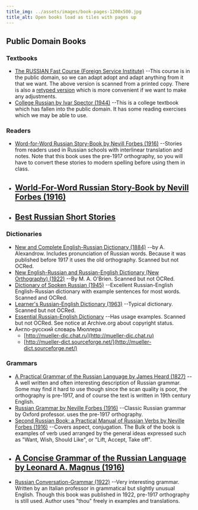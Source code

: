 ```yaml
---
title_img: ../assets/images/book-pages-1200x500.jpg
title_alt: Open books load as tiles with pages up
---
```

## Public Domain Books

### Textbooks
* [The RUSSIAN Fast Course (Foreign Service Institute)](http://www.google.com/url?q=http%3A%2F%2Fwww.fsi-language-courses.net%2Ffsi-russian-language-course%2F&sa=D&sntz=1&usg=AFQjCNEhB99_oiS6NMgl4XVpy_Nm4mznxA)
	--This course is in the public domain, so we can adapt adopt and adapt
	anything from it that we want. The above version is scanned from a printed
	copy. There is also a [retyped version](http://www.google.com/url?q=http%3A%2F%2Fwww.yojik.eu%2Far01s04.xhtml&sa=D&sntz=1&usg=AFQjCNGeCz_ruAkeXe72oQ6VyHZzGiHaGw)
	which is more convenient if we want to make any adjustments.
* [College Russian by Ivar Spector (1944)](https://babel.hathitrust.org/cgi/pt?id=mdp.39015027651382;view=1up;seq=7)
	--This is a college textbook which has fallen into the public domain. It
	has some reading exercises which we may be able to use.

### Readers
* [Word-for-Word Russian Story-Book by Nevill Forbes (1916)](https://books.google.com/books?id=e5oTAAAAQAAJ&printsec=frontcover&hl=ru&source=gbs_ge_summary_r&cad=0#v=onepage&q&f=false)
	--Stories from readers used in Russian schools with interlinear translation
	and notes. Note that this book uses the pre-1917 orthography, so you
	will have to convert these stories to modern spelling before using
	them in class.
* [World-For-Word Russian Story-Book by Nevill Forbes (1916)](https://books.google.com/books?id=e5oTAAAAQAAJ&printsec=frontcover&hl=ru&source=gbs_ge_summary_r&cad=0#v=onepage&q&f=false)
	--
* [Best Russian Short Stories](https://archive.org/details/bestrussianshor00seltgoog/page/n3)
	--

### Dictionaries
* [New and Complete English-Russian Dictionary (1884)](https://archive.org/details/newcompleteengli00alekuoft/page/n3)
    --by A. Alexandrow. Includes pronunciation of Russian words. Because it was
    published before 1917 it uses the old orthography. Scanned but not OCRed.
* [New English-Russian and Russian-English Dictionary (New Orthography) (1922)](https://archive.org/details/in.ernet.dli.2015.461167)
    --By M. A. O'Brien. Scanned but not OCRed.
* [Dictionary of Spoken Russian (1945)](https://www.google.com/url?q=https%3A%2F%2Fen.wikisource.org%2Fwiki%2FDictionary_of_Spoken_Russian&sa=D&sntz=1&usg=AFQjCNFshEY0K39p2sFEHvPy0KrKi_MDGw)
	--Excellent Russian-English English-Russian dictionary with example
	sentences for most words. Scanned and OCRed.
* [Learner's Russian-English Dictionary (1963)](https://www.google.com/url?q=https%3A%2F%2Farchive.org%2Fdetails%2Flearnersrussiane00unse&sa=D&sntz=1&usg=AFQjCNEdSAonU4fcQbBbf2qWd5yn5uxRXQ)
	--Typical dictionary. Scanned but not OCRed.
* [Essential Russian-English Dictionary](https://www.google.com/url?q=https%3A%2F%2Farchive.org%2Fdetails%2Fessentialrussian00anpiuoft&sa=D&sntz=1&usg=AFQjCNHKpIIoqbL8nDXSAtOBV3QmkTy-AQ)
	--Has usage examples. Scanned but not OCRed. See notice at Archive.org about copyright status.
* Англо-русский словарь Мюллера
    * [http://mueller-dic.chat.ru](http://mueller-dic.chat.ru)
    * [http://mueller-dict.sourceforge.net/](http://mueller-dict.sourceforge.net/)

### Grammars
* [A Practical Grammar of the Russian Language by James Heard (1827)](https://archive.org/details/apracticalgramm01heargoog/page/n6)
	--A well written and often interesting description of Russian grammar.
	Some may find it hard to use though since the scan quality is poor, the
	orthography is pre-1917, and of course the text is written in 19th
	century English.
* [Russian Grammar by Neville Forbes (1916)](https://archive.org/details/russiangrammar00forbgoog/page/n6)
	--Classic Russian grammar by Oxford professor. uses the pre-1917 
	orthography.
* [Second Russian Book: a Practical Manual of Russian Verbs by Neville Forbes (1916)](https://archive.org/details/secondrussianbo00forbgoog/page/n6)
	--Covers aspect, conjugation. The Bulk of the book is examples of verb used
	arranged by the general ideas expressed such as "Want, Wish, Should Like",
	or "Lift, Accept, Take off".
* [A Concise Grammar of the Russian Language by Leonard A. Magnus (1916)](https://archive.org/details/aconcisegrammar00magngoog/page/n8)
	--
* [Russian Conversation-Grammar (1922)](https://archive.org/details/russianconversat1922mott/pa)
	--Very interesting grammar. Written by an Italian professor in grammatical but
	slightly unusual English. Though this book was published in 1922, pre-1917
	orthography is still used. Author uses "thou" freely in examples and translations.


